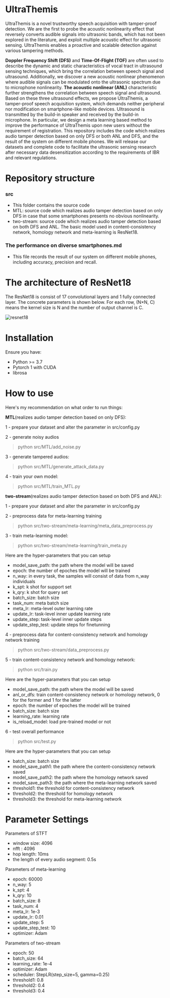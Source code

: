 # UltraThemis
UltraThemis is a novel trustworthy speech acquisition with tamper-proof detection. We are the first to probe the acoustic nonlinearity effect that reversely converts audible signals into ultrasonic bands, which has not been explored in the literature, and exploit multiple acoustic effect for ultrasonic sensing. UltraThemis enables a proactive and scalable detection against various tampering methods.

<strong>Doppler Frequency Shift (DFS)</strong> and <strong>Time-Of-Flight (TOF)</strong> are often used to describe the dynamic and static characteristics of vocal tract in ultrasound sensing techniques, which bring the correlation between speech signal and ultrasound. Additionally, we discover a new acoustic nonlinear phenomenon
where audible signals can be modulated onto the ultrasonic spectrum due to microphone nonlinearity. <strong>The acoustic nonlinear (ANL)</strong> characteristic further strengthens the correlation between speech signal and ultrasound. Based on these three ultrasound effects, we propose UltraThemis, a tamper-proof speech acquisition system, which demands neither peripheral nor modification on smartphone-like mobile devices. Ultrasound is transmitted by the build-in speaker and received by the build-in microphone.  In particular, we design a meta learning based method to improve the performance of UltraThemis upon new users without the requirement of registration. This repository includes the code which realizes audio tamper detection based on only DFS or both ANL and DFS, and the result of the system on different mobile phones. We will release our datasets and complete code to facilitate the ultrasonic sensing research after necessary data desensitization according to the requirements of IBR and relevant regulations.  

# Repository structure
### src  
+ This folder contains the source code 
+ MTL: source code which realizes audio tamper detection based on only DFS in case that some smartphones presents no obvious nonlinearity.    
+ two-stream: source code which realizes audio tamper detection based on both DFS and ANL. The basic model used in content-consistency network, homology network and meta-learning is ResNet18.  


### The performance on diverse smartphones.md  
+ This file records the result of our system on different mobile phones, including accuracy, precision and recall.  

# The architecture of ResNet18
The ResNet18 is consist of 17 convolutional layers and 1 fully connected layer. The concrete parameters is shown below. For each row, (N×N, C) means the kernel size is N and the number of output channel is C.

![resnet18](./resnet18.png "The architecture of ResNet18")

# Installation
Ensure you have:  
+ Python >= 3.7
+ Pytorch 1 with CUDA
+ librosa  

# How to use
Here's my recommendation on what order to run things:

<strong>MTL</strong>(realizes audio tamper detection based on only DFS):

1 - prepare your dataset and alter the parameter in src/config.py

2 - generate noisy audios

> python src/MTL/add_noise.py

3 - generate tampered audios:

> python src/MTL/generate_attack_data.py

4 - train your own model:

> python src/MTL/train_MTL.py

<strong>two-stream</strong>(realizes audio tamper detection based on both DFS and ANL):

1 - prepare your dataset and alter the parameter in src/config.py

2 - preprocess data for meta-learning training

> python src/two-stream/meta-learning/meta_data_preprocess.py

3 - train meta-learning model:

> python src/two-stream/meta-learning/train_meta.py

Here are the hyper-parameters that you can setup
+ model_save_path: the path where the model will be saved
+ epoch: the number of epoches the model will be trained
+ n_way: in every task, the samples will consist of data from n_way individuals
+ k_spt: k shot for support set
+ k_qry: k shot for query set
+ batch_size: batch size
+ task_num: meta batch size
+ meta_lr: meta-level outer learning rate
+ update_lr: task-level inner update learning rate
+ update_step: task-level inner update steps
+ update_step_test: update steps for finetunning

4 - preprocess data for content-consistency network and homology network training

> python src/two-stream/data_preprocess.py

5 - train content-consistency network and homology network:

> python src/train.py

Here are the hyper-parameters that you can setup
+ model_save_path: the path where the model will be saved
+ anl_or_dfs: train content-consistency network or homology network, 0 for the former and 1 for the latter
+ epoch: the number of epoches the model will be trained
+ batch_size: batch size
+ learning_rate: learning rate
+ is_reload_model: load pre-trained model or not

6 - test overall performance
> python src/test.py

Here are the hyper-parameters that you can setup
+ batch_size: batch size
+ model_save_path1: the path where the content-consistency network saved
+ model_save_path2: the path where the homology network saved
+ model_save_path3: the path where the meta-learning network saved
+ threshold1: the threshold for content-consistency network
+ threshold2: the threshold for homology network
+ threshold3: the threshold for meta-learning network

# Parameter Settings

Parameters of STFT
+ window size: 4096
+ nfft : 4096
+ hop length: 10ms
+ the length of every audio segment: 0.5s

Parameters of meta-learning
+ epoch: 60000
+ n_way: 5
+ k_spt: 4
+ k_qry: 10
+ batch_size: 8
+ task_num: 4
+ meta_lr: 1e-3
+ update_lr: 0.01
+ update_step: 5
+ update_step_test: 10
+ optimizer: Adam

Parameters of two-stream
+ epoch: 50
+ batch_size: 64
+ learning_rate: 1e-4
+ optimizer: Adam
+ scheduler: StepLR(step_size=5, gamma=0.25)
+ threshold1: 0.8
+ threshold2: 0.4
+ threshold3: 0.4


